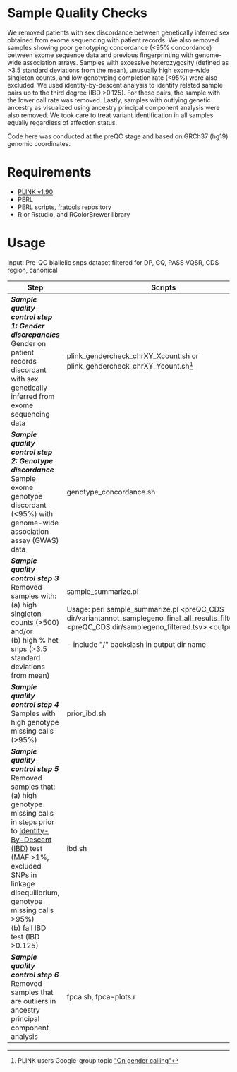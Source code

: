 # Sample Quality Checks
We removed patients with sex discordance between genetically inferred sex obtained from exome sequencing with patient records. We also removed samples showing poor genotyping concordance (<95% concordance) between exome sequence data and previous fingerprinting with genome-wide association arrays. Samples with excessive heterozygosity (defined as >3.5 standard deviations from the mean), unusually high exome-wide singleton counts, and low genotyping completion rate (<95%) were also excluded. We used identity-by-descent analysis to identify related sample pairs up to the third degree (IBD >0.125). For these pairs, the sample with the lower call rate was removed. Lastly, samples with outlying genetic ancestry as visualized using ancestry principal component analysis were also removed. We took care to treat variant identification in all samples equally regardless of affection status. 

Code here was conducted at the preQC stage and based on GRCh37 (hg19) genomic coordinates.

# Requirements
- [PLINK v1.90](https://www.cog-genomics.org/plink/)
- PERL
- PERL scripts, [fratools](https://github.com/atks/fratools) repository
- R or Rstudio, and RColorBrewer library

# Usage
Input: Pre-QC biallelic snps dataset filtered for DP, GQ, PASS VQSR, CDS region, canonical

| Step | Scripts |
| -----| ------- |
| ***Sample quality control step 1: Gender discrepancies*** </br> Gender on patient records discordant with sex genetically inferred from exome sequencing data | plink_gendercheck_chrXY_Xcount.sh or plink_gendercheck_chrXY_Ycount.sh[^1] |
| ***Sample quality control step 2: Genotype discordance*** </br> Sample exome genotype discordant (<95%) with genome-wide association assay (GWAS) data | genotype_concordance.sh |
| ***Sample quality control step 3*** </br> Removed samples with: </br> (a) high singleton counts (>500) and/or </br> (b) high % het snps (>3.5 standard deviations from mean) | sample_summarize.pl <br/><br/> Usage: perl sample_summarize.pl <preQC_CDS dir/variantannot_samplegeno_final_all_results_filtered.tsv> <preQC_CDS dir/samplegeno_filtered.tsv> <output_dir/> <br/><br/> - include "/" backslash in output dir name| 
| ***Sample quality control step 4*** </br> Samples with high genotype missing calls (>95%) | prior_ibd.sh |
| ***Sample quality control step 5*** </br> Removed samples that: </br> (a) high genotype missing calls in steps prior to [Identity-By-Descent (IBD)](https://zzz.bwh.harvard.edu/plink/ibdibs.shtml) test (MAF >1%, excluded SNPs in linkage disequilibrium, genotype missing calls >95%) </br> (b) fail IBD test (IBD >0.125) | ibd.sh |
| ***Sample quality control step 6*** </br> Removed samples that are outliers in ancestry principal component analysis | fpca.sh, fpca-plots.r |


[^1]: PLINK users Google-group topic ["On gender calling"](https://groups.google.com/forum/#!topic/plink2-users/28LESfNj64A)





